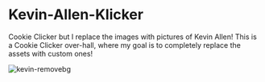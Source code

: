 # Kevin-Allen-Klicker
Cookie Clicker but I replace the images with pictures of Kevin Allen!
This is a Cookie Clicker over-hall, where my goal is to completely replace the assets with custom ones!

![kevin-removebg](https://github.com/user-attachments/assets/47e0f001-155a-43f1-9aec-4fd20301f038)
